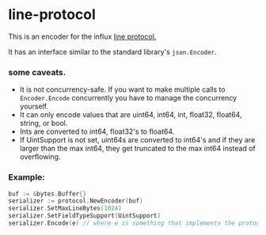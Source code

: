 # line-protocol

This is an encoder for the influx [line protocol.](https://docs.influxdata.com/influxdb/latest/reference/syntax/line-protocol/)

It has an interface similar to the standard library's `json.Encoder`.


### some caveats.
- It is not concurrency-safe.  If you want to make multiple calls to `Encoder.Encode` concurrently you have to manage the concurrency yourself.
- It can only encode values that are uint64, int64, int, float32, float64, string, or bool. 
- Ints are converted to int64, float32's to float64.
- If UintSupport is not set, uint64s are converted to int64's and if they are larger than the max int64, they get truncated to the max int64 instead of overflowing.


### Example:
```go
buf := &bytes.Buffer{}
serializer := protocol.NewEncoder(buf)
serializer.SetMaxLineBytes(1024)
serializer.SetFieldTypeSupport(UintSupport)
serializer.Encode(e) // where e is something that implements the protocol.Metric interface
```
